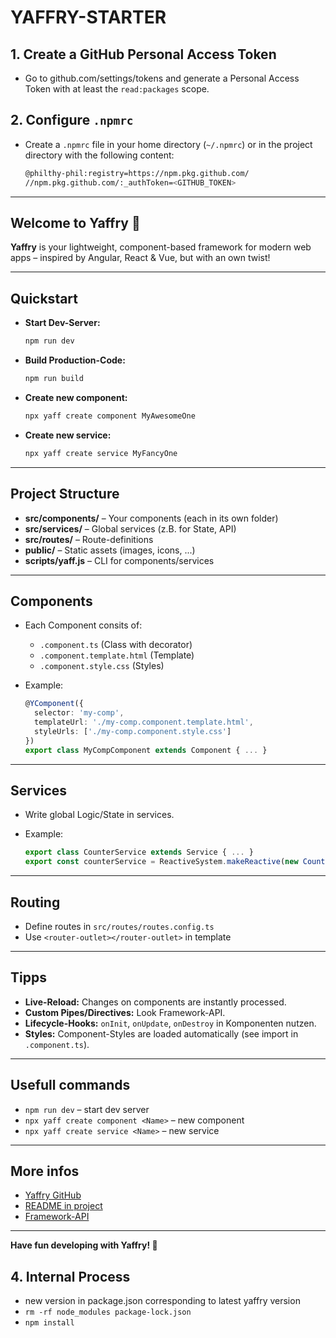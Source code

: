 # YAFFRY-STARTER

## 1. Create a GitHub Personal Access Token

- Go to github.com/settings/tokens and generate a Personal Access Token with at least the `read:packages` scope.

## 2. Configure `.npmrc`

- Create a `.npmrc` file in your home directory (`~/.npmrc`) or in the project directory with the following content:

   ```sh
   @philthy-phil:registry=https://npm.pkg.github.com/
   //npm.pkg.github.com/:_authToken=<GITHUB_TOKEN>
   ```

---

## Welcome to Yaffry 🚀

**Yaffry** is your lightweight, component-based framework for modern web apps
– inspired by Angular, React & Vue, but with an own twist!

---

## Quickstart

- **Start Dev-Server:**

  ```bash
  npm run dev
  ```

- **Build Production-Code:**

  ```bash
  npm run build
  ```

- **Create new component:**

  ```bash
  npx yaff create component MyAwesomeOne
  ```

- **Create new service:**

  ```bash
  npx yaff create service MyFancyOne
  ```

---

## Project Structure

- **src/components/** – Your components (each in its own folder)
- **src/services/**   – Global services (z.B. for State, API)
- **src/routes/**     – Route-definitions
- **public/**         – Static assets (images, icons, ...)
- **scripts/yaff.js** – CLI for components/services

---

## Components

- Each Component consits of:
  - `.component.ts` (Class with decorator)
  - `.component.template.html` (Template)
  - `.component.style.css` (Styles)
- Example:

  ```ts
  @YComponent({
    selector: 'my-comp',
    templateUrl: './my-comp.component.template.html',
    styleUrls: ['./my-comp.component.style.css']
  })
  export class MyCompComponent extends Component { ... }
  ```

---

## Services

- Write global Logic/State in services.
- Example:

  ```ts
  export class CounterService extends Service { ... }
  export const counterService = ReactiveSystem.makeReactive(new CounterService());
  ```

---

## Routing

- Define routes in `src/routes/routes.config.ts`
- Use `<router-outlet></router-outlet>` in template

---

## Tipps

- **Live-Reload:** Changes on components are instantly processed.
- **Custom Pipes/Directives:** Look Framework-API.
- **Lifecycle-Hooks:** `onInit`, `onUpdate`, `onDestroy` in Komponenten nutzen.
- **Styles:** Component-Styles are loaded automatically (see import in `.component.ts`).

---

## Usefull commands

- `npm run dev` – start dev server
- `npx yaff create component <Name>` – new component
- `npx yaff create service <Name>` – new service

---

## More infos

- [Yaffry GitHub](https://github.com/philthy-phil/yaffry)  
- [README in project](./README.md)  
- [Framework-API](./docs/)

---

**Have fun developing with Yaffry! 🎉**



## 4. Internal Process

- new version in package.json corresponding to latest yaffry version
- `rm -rf node_modules package-lock.json`
- `npm install`